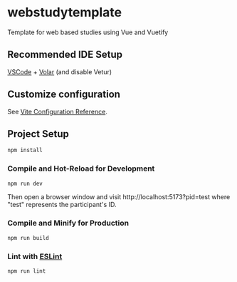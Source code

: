 # webstudytemplate

Template for web based studies using Vue and Vuetify

## Recommended IDE Setup

[VSCode](https://code.visualstudio.com/) + [Volar](https://marketplace.visualstudio.com/items?itemName=Vue.volar) (and disable Vetur)

## Customize configuration

See [Vite Configuration Reference](https://vitejs.dev/config/).

## Project Setup

```sh
npm install
```

### Compile and Hot-Reload for Development

```sh
npm run dev
```
Then open a browser window and visit http://localhost:5173?pid=test where "test" represents the participant's ID.


### Compile and Minify for Production

```sh
npm run build
```

### Lint with [ESLint](https://eslint.org/)

```sh
npm run lint
```
